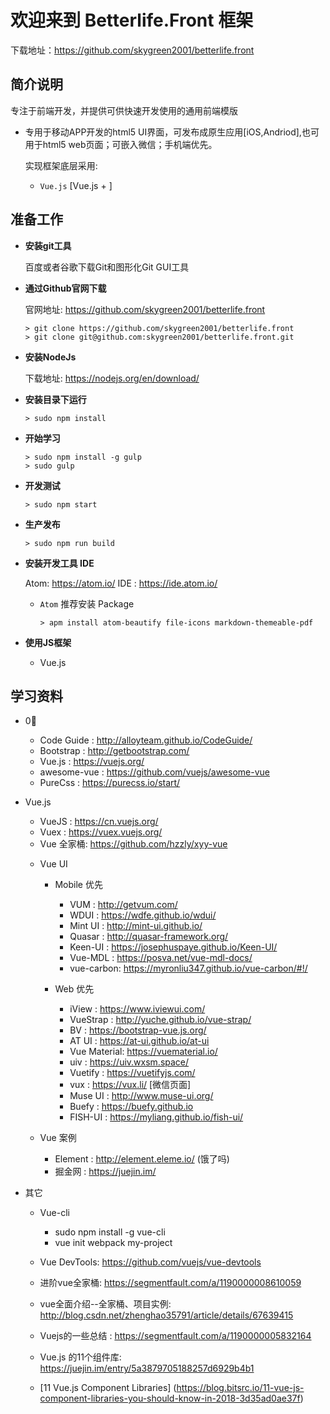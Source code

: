 # 欢迎来到 Betterlife.Front 框架

下载地址：https://github.com/skygreen2001/betterlife.front

## 简介说明

专注于前端开发，并提供可供快速开发使用的通用前端模版

* 专用于移动APP开发的html5 UI界面，可发布成原生应用[iOS,Andriod],也可用于html5 web页面；可嵌入微信；手机端优先。

  实现框架底层采用:
    - `Vue.js` [Vue.js + ]

## 准备工作

* **安装git工具**

  百度或者谷歌下载Git和图形化Git GUI工具

* **通过Github官网下载**

  官网地址: https://github.com/skygreen2001/betterlife.front
  ```
  > git clone https://github.com/skygreen2001/betterlife.front
  > git clone git@github.com:skygreen2001/betterlife.front.git
  ```

* **安装NodeJs**

  下载地址: https://nodejs.org/en/download/

* **安装目录下运行**

  ```
  > sudo npm install
  ```

* **开始学习**

  ```
  > sudo npm install -g gulp
  > sudo gulp
  ```

* **开发测试**

  ```
  > sudo npm start
  ```

* **生产发布**

  ```
  > sudo npm run build
  ```

* **安装开发工具 IDE**

  Atom: https://atom.io/
  IDE : https://ide.atom.io/

  - `Atom` 推荐安装 Package

    ```
    > apm install atom-beautify file-icons markdown-themeable-pdf
    ```

* **使用JS框架**
  - Vue.js

## 学习资料

- 0⃣️
  * Code Guide       : http://alloyteam.github.io/CodeGuide/
  * Bootstrap        : http://getbootstrap.com/
  * Vue.js           : https://vuejs.org/
  * awesome-vue      : https://github.com/vuejs/awesome-vue
  * PureCss          : https://purecss.io/start/

- Vue.js
  * VueJS    : https://cn.vuejs.org/
  * Vuex     : https://vuex.vuejs.org/
  * Vue 全家桶: https://github.com/hzzly/xyy-vue

  - Vue UI
    - Mobile 优先
      * VUM      : http://getvum.com/
      * WDUI      : https://wdfe.github.io/wdui/
      * Mint UI   : http://mint-ui.github.io/
      * Quasar    : http://quasar-framework.org/
      * Keen-UI   : https://josephuspaye.github.io/Keen-UI/
      * Vue-MDL   : https://posva.net/vue-mdl-docs/
      * vue-carbon: https://myronliu347.github.io/vue-carbon/#!/

    - Web 优先
      * iView       : https://www.iviewui.com/
      * VueStrap    : http://yuche.github.io/vue-strap/
      * BV          : https://bootstrap-vue.js.org/
      * AT UI     : https://at-ui.github.io/at-ui
      * Vue Material: https://vuematerial.io/
      * uiv         : https://uiv.wxsm.space/
      * Vuetify     : https://vuetifyjs.com/
      * vux         : https://vux.li/ [微信页面]
      * Muse UI   : http://www.muse-ui.org/
      * Buefy     : https://buefy.github.io
      * FISH-UI   : https://myliang.github.io/fish-ui/

  - Vue 案例
    * Element   : http://element.eleme.io/ (饿了吗)
    * 掘金网     : https://juejin.im/

- 其它
  * Vue-cli
    - sudo npm install -g vue-cli
    - vue init webpack my-project
  * Vue DevTools: https://github.com/vuejs/vue-devtools
  * 进阶vue全家桶: https://segmentfault.com/a/1190000008610059
  * vue全面介绍--全家桶、项目实例: http://blog.csdn.net/zhenghao35791/article/details/67639415

  * Vuejs的一些总结    : https://segmentfault.com/a/1190000005832164
  * Vue.js 的11个组件库: https://juejin.im/entry/5a3879705188257d6929b4b1
  * [11 Vue.js Component Libraries] (https://blog.bitsrc.io/11-vue-js-component-libraries-you-should-know-in-2018-3d35ad0ae37f)
